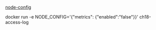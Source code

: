 [node-config](https://github.com/lorenwest/node-config)

docker run -e NODE_CONFIG='{\"metrics\": {\"enabled\":\"false\"}}' ch18-access-log
